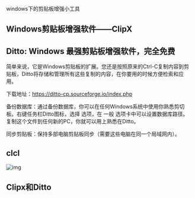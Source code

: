 windows下的剪贴板增强小工具

## Windows剪贴板增强软件——ClipX

## Ditto: Windows 最强剪贴板增强软件，完全免费

简单来说，它是Windows剪贴板的扩展。您还是按照原来的Ctrl-C复制内容到剪贴板，Ditto将存储和管理所有这些复制的内容，在你要用的时候方便检索和应用。

下载地址：https://ditto-cp.sourceforge.io/index.php

备份数据库：通过备份数据库，你可以在任何Windows系统中使用你熟悉剪切板。右键任务栏Ditto图标，选择 选项，在 一般 选项卡中可以设置数据库路径。复制这个文件到任何新的PC，你就可以用上熟悉在Ditto。

同步剪贴板：保持多部电脑剪贴板同步（需要这些电脑在同一个局域网内）。

## clcl

![img](https://pic2.zhimg.com/v2-cc9a2515209974b450a269fa69f8e62d_r.jpg)

## Clipx和Ditto